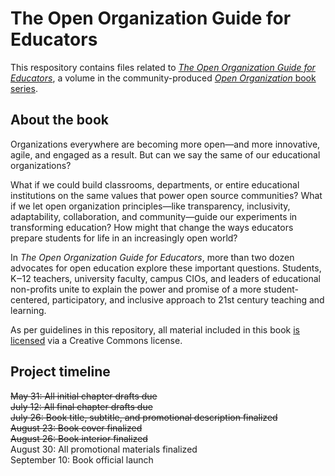 # The Open Organization Guide for Educators

This respository contains files related to [_The Open Organization Guide for Educators_](https://opensource.com/open-organization/resources/educators-guide), a volume in the community-produced [_Open Organization_ book series](https://opensource.com/open-organization/resources/book-series).

## About the book

Organizations everywhere are becoming more open—and more innovative, agile, and engaged as a result. But can we say the same of our educational organizations?

What if we could build classrooms, departments, or entire educational institutions on the same values that power open source communities? What if we let open organization principles—like transparency, inclusivity, adaptability, collaboration, and community—guide our experiments in transforming education? How might that change the ways educators prepare students for life in an increasingly open world?

In _The Open Organization Guide for Educators_, more than two dozen advocates for open  education explore these important questions. Students, K‒12 teachers, university faculty, campus CIOs, and leaders of educational non-profits unite to explain the power and promise of a more student-centered, participatory, and inclusive approach to 21st century teaching and learning.

As per guidelines in this repository, all material included in this book [is licensed](https://github.com/open-organization-ambassadors/open-org-educators-guide/blob/master/LICENSE) via a Creative Commons license.

## Project timeline

~~May 31: All initial chapter drafts due~~  
~~July 12: All final chapter drafts due~~  
~~July 26: Book title, subtitle, and promotional description finalized~~  
~~August 23: Book cover finalized~~  
~~August 26: Book interior finalized~~  
August 30: All promotional materials finalized  
September 10: Book official launch  

